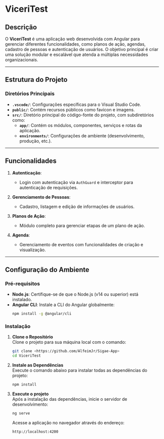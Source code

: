 # ViceriTest

## Descrição

O **ViceriTest** é uma aplicação web desenvolvida com Angular para gerenciar diferentes funcionalidades, como planos de ação, agendas, cadastro de pessoas e autenticação de usuários. O objetivo principal é criar uma solução modular e escalável que atenda a múltiplas necessidades organizacionais.

---

## Estrutura do Projeto

### Diretórios Principais

- **`.vscode/`**: Configurações específicas para o Visual Studio Code.
- **`public/`**: Contém recursos públicos como favicon e imagens.
- **`src/`**: Diretório principal do código-fonte do projeto, com subdiretórios como:
  - **`app/`**: Contém os módulos, componentes, serviços e rotas da aplicação.
  - **`environments/`**: Configurações de ambiente (desenvolvimento, produção, etc.).

---

## Funcionalidades

1. **Autenticação**:
   - Login com autenticação via `AuthGuard` e interceptor para autenticação de requisições.

2. **Gerenciamento de Pessoas**:
   - Cadastro, listagem e edição de informações de usuários.

3. **Planos de Ação**:
   - Módulo completo para gerenciar etapas de um plano de ação.

4. **Agenda**:
   - Gerenciamento de eventos com funcionalidades de criação e visualização.

---

## Configuração do Ambiente

### Pré-requisitos

- **Node.js**: Certifique-se de que o Node.js (v14 ou superior) está instalado.
- **Angular CLI**: Instale a CLI do Angular globalmente:
  ```bash
  npm install -g @angular/cli


### Instalação

1. **Clone o Repositório**  
   Clone o projeto para sua máquina local com o comando:
   ```bash
   git clone <https://github.com/AlfeimJr/Sigae-App>
   cd ViceriTest
   ```

2. **Instale as Dependências**  
   Execute o comando abaixo para instalar todas as dependências do projeto:
   ```bash
   npm install
   ```

3. **Execute o projeto**  
   Após a instalação das dependências, inicie o servidor de desenvolvimento:
   ```bash
   ng serve
   ```
   Acesse a aplicação no navegador através do endereço:
   ```
   http://localhost:4200
   ```

